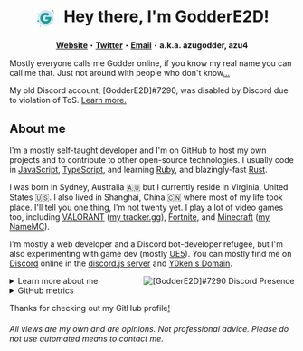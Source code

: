 <h1 align="center">
  <img width="38" height="38" align="center" style="width: 38; height: 38;" src="https://raw.githubusercontent.com/GodderE2D/GodderE2D/main/G%20PFP%20v2%20Rounded.png"></img>
  &nbsp;Hey there, I'm GodderE2D!
</h1>

<p align="center">
  <strong><a href="https://www.godder.xyz/">Website</a></strong>・<strong><a href="https://twitter.com/TheE2D">Twitter</a></strong>・<strong><a href="mailto:main@godder.xyz">Email</a></strong>・<strong>a.k.a. azugodder, azu4</strong>
</p>

Mostly everyone calls me Godder online, if you know my real name you can call me that. Just not around with people who don't know[…](https://en.wikipedia.org/wiki/Doxing)

My old Discord account, [GodderE2D]#7290, was disabled by Discord due to violation of ToS. [Learn more.](https://gist.github.com/GodderE2D/f24263df5b9e932805ccc2db04709726)

## About me

I'm a mostly self-taught developer and I'm on GitHub to host my own projects and to contribute to other open-source technologies. I usually code in [JavaScript](https://developer.mozilla.org/en-US/docs/Web/JavaScript), [TypeScript](https://www.typescriptlang.org/), and learning [Ruby](https://www.ruby-lang.org/), and blazingly-fast [Rust](https://www.rust-lang.org/).

I was born in Sydney, Australia 🇦🇺 but I currently reside in Virginia, United States 🇺🇸. I also lived in Shanghai, China 🇨🇳 where most of my life took place. I'll tell you one thing, I'm not twenty yet. I play a lot of video games too, including [VALORANT](https://playvalorant.com/) ([my tracker.gg](https://tracker.gg/valorant/profile/riot/GodderE2D%23ruby/overview)), [Fortnite](https://www.epicgames.com/fortnite/en-US/home), and [Minecraft](https://www.minecraft.net/en-us) ([my NameMC](https://namemc.com/profile/azu4.3)).

I'm mostly a web developer and a Discord bot-developer refugee, but I'm also experimenting with game dev (mostly [UE5](https://www.unrealengine.com/en-US/unreal-engine-5)). You can mostly find me on [Discord](https://discord.com) online in the [discord.js server](https://discord.gg/djs) and [Y0ken's Domain](https://discord.gg/BmNGZW2).

<a href="https://discord.com/users/972742287291449365">
  <img align="right" alt="[GodderE2D]#7290 Discord Presence" src="https://lanyard.cnrad.dev/api/972742287291449365?idleMessage=A%20void%20of%20emptiness%E2%80%A6">
  </img>
</a>

<details>
<summary>
  Learn more about me
</summary>

## My projects

I'm working on [Modslides](https://github.com/modslides), which is an online moderation documentation and glorified forum. I like to contribute to my friends' projects too, such as [Disploy](https://github.com/Disploy). Some of my side projects are [quickpostgres](https://github.com/GodderE2D/quickpostgres), [Athena but better](https://github.com/GodderE2D/athena-but-better), and [my website](https://github.com/GodderE2D/godder.xyz).

## Let's work together!

I'm not looking for new non-paid collaborative work for now, but you can hire me! I don't really have any certifications, but my GitHub and [my website](https://www.godder.xyz) are some resources. I'm semi-proficient in JavaScript/TypeScript, React/Next.js, and I know a lot about the technical aspects of Discord. So Discord bots and websites are my comfort zone.

### Ruby references

You might hear me reference rubies a lot. Well, rubies are my favourite gemstones. Is there more to that? Truly a mystery.
</details>

<details>
<summary>
GitHub metrics
</summary>

![Metrics](https://github.com/GodderE2D/GodderE2D/blob/main/github-metrics.svg)
  
###### Metrics updates every 5 minutes, however, may not always be up-to-date due to GitHub Actions.
</details>

Thanks for checking out my GitHub profile[!](https://en.wikipedia.org/wiki/Stalking)

###### All views are my own and are opinions. Not professional advice. Please do not use automated means to contact me.
